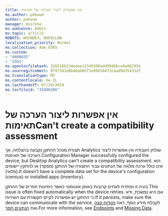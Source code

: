 ```yaml
---
title: אין אפשרות ליצור הערכה של תאימות
ms.author: pebaum
author: pebaum
manager: mnirkhe
ms.audience: Admin
ms.topic: article
ROBOTS: NOINDEX, NOFOLLOW
localization_priority: Normal
ms.collection: Adm_O365
ms.custom:
- "9000655"
- "2503"
ms.openlocfilehash: 320216b234eeee13345590add994bbca9a882991
ms.sourcegitcommit: 8f97342d8b46ab05f1e89018473caad9d35431df
ms.translationtype: MT
ms.contentlocale: he-IL
ms.lasthandoff: 07/19/2019
ms.locfileid: "35800386"
---
```

# <a name="cant-create-a-compatibility-assessment"></a><span data-ttu-id="278b9-102">אין אפשרות ליצור הערכה של תאימות</span><span class="sxs-lookup"><span data-stu-id="278b9-102">Can't create a compatibility assessment</span></span>

<span data-ttu-id="278b9-103">תצורת מנהל ההתקן נקבעה בהצלחה, אך Analytics שולחן העבודה אין אפשרות ליצור הערכה של תאימות.</span><span class="sxs-lookup"><span data-stu-id="278b9-103">Configuration Manager successfully configured the device, but Desktop Analytics can't create a compatibility assessment.</span></span> <span data-ttu-id="278b9-104">הוא אינו כולל ערכה מלאה של הנתונים עבור התצורה של ההתקן (מפקד) או להתקין יישומים (מלאי).</span><span class="sxs-lookup"><span data-stu-id="278b9-104">It doesn't have a complete data set for the device's configuration (census) or installed apps (inventory).</span></span>

<span data-ttu-id="278b9-105">בעיה זו נפתרת לעתים קרובות באופן אוטומטי כאשר ניסיונות חוזרים של ההתקן.</span><span class="sxs-lookup"><span data-stu-id="278b9-105">This issue is often fixed automatically when the device retries.</span></span> <span data-ttu-id="278b9-106">אם היא נמשכת, ודא כי ההתקן יש אפשרות לקיים תקשורת עם השירות.</span><span class="sxs-lookup"><span data-stu-id="278b9-106">If it persists, make sure the device can communicate with the service.</span></span> <span data-ttu-id="278b9-107">לקבלת מידע נוסף, ראה [נקודות קצה](https://docs.microsoft.com/sccm/desktop-analytics/enable-data-sharing#endpoints) ואת [הנתונים חסר](https://docs.microsoft.com/sccm/desktop-analytics/monitor-connection-health#missing-data).</span><span class="sxs-lookup"><span data-stu-id="278b9-107">For more information, see [Endpoints](https://docs.microsoft.com/sccm/desktop-analytics/enable-data-sharing#endpoints) and [Missing Data](https://docs.microsoft.com/sccm/desktop-analytics/monitor-connection-health#missing-data).</span></span>
